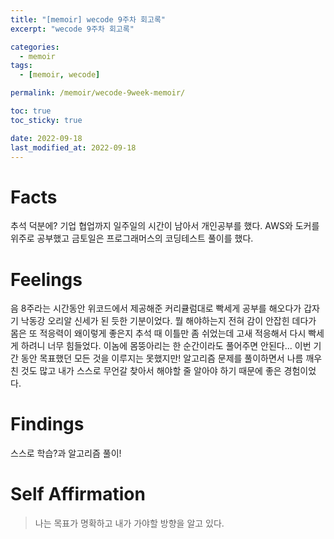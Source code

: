 ```yaml
---
title: "[memoir] wecode 9주차 회고록"
excerpt: "wecode 9주차 회고록"

categories:
  - memoir
tags:
  - [memoir, wecode]

permalink: /memoir/wecode-9week-memoir/

toc: true
toc_sticky: true

date: 2022-09-18
last_modified_at: 2022-09-18
---
```

# Facts
추석 덕분에? 기업 협업까지 일주일의 시간이 남아서 개인공부를 했다. AWS와 도커를 위주로 공부했고 금토일은 프로그래머스의 코딩테스트 풀이를 했다.

# Feelings
음 8주라는 시간동안 위코드에서 제공해준 커리큘럼대로 빡세게 공부를 해오다가 갑자기 낙동강 오리알 신세가 된 듯한 기분이었다. 뭘 해야하는지 전혀 감이 안잡힌 데다가 몸은 또 적응력이 왜이렇게 좋은지 추석 때 이틀만 좀 쉬었는데 고새 적응해서 다시 빡세게 하려니 너무 힘들었다. 이놈에 몸뚱아리는 한 순간이라도 풀어주면 안된다... 이번 기간 동안 목표했던 모든 것을 이루지는 못했지만! 알고리즘 문제를 풀이하면서 나름 깨우친 것도 많고 내가 스스로 무언갈 찾아서 해야할 줄 알아야 하기 때문에 좋은 경험이었다.

# Findings
스스로 학습?과 알고리즘 풀이! 

# Self Affirmation
> 나는 목표가 명확하고 내가 가야할 방향을 알고 있다.